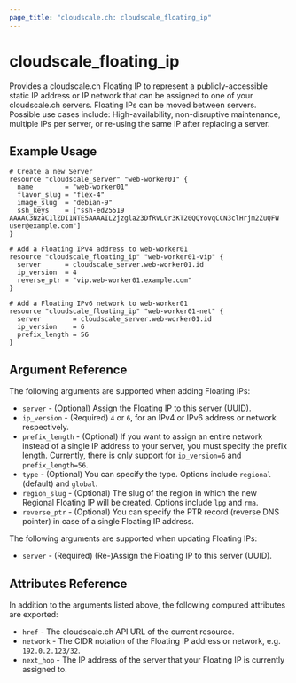 ```yaml
---
page_title: "cloudscale.ch: cloudscale_floating_ip"
---
```


# cloudscale\_floating\_ip

Provides a cloudscale.ch Floating IP to represent a publicly-accessible static IP address or IP network that can be assigned to one of your cloudscale.ch servers. Floating IPs can be moved between servers. Possible use cases include: High-availability, non-disruptive maintenance, multiple IPs per server, or re-using the same IP after replacing a server.

## Example Usage

```hcl
# Create a new Server
resource "cloudscale_server" "web-worker01" {
  name        = "web-worker01"
  flavor_slug = "flex-4"
  image_slug  = "debian-9"
  ssh_keys    = ["ssh-ed25519 AAAAC3NzaC1lZDI1NTE5AAAAIL2jzgla23DfRVLQr3KT20QQYovqCCN3clHrjm2ZuQFW user@example.com"]
}

# Add a Floating IPv4 address to web-worker01
resource "cloudscale_floating_ip" "web-worker01-vip" {
  server      = cloudscale_server.web-worker01.id
  ip_version  = 4
  reverse_ptr = "vip.web-worker01.example.com"
}

# Add a Floating IPv6 network to web-worker01
resource "cloudscale_floating_ip" "web-worker01-net" {
  server        = cloudscale_server.web-worker01.id
  ip_version    = 6
  prefix_length = 56
}
```

## Argument Reference

The following arguments are supported when adding Floating IPs:

* `server` - (Optional) Assign the Floating IP to this server (UUID).
* `ip_version` - (Required) `4` or `6`, for an IPv4 or IPv6 address or network respectively.
* `prefix_length` - (Optional) If you want to assign an entire network instead of a single IP address to your server, you must specify the prefix length. Currently, there is only support for `ip_version=6` and `prefix_length=56`.
* `type` - (Optional) You can specify the type. Options include `regional` (default) and `global`.
* `region_slug` - (Optional) The slug of the region in which the new Regional Floating IP will be created. Options include `lpg` and `rma`.
* `reverse_ptr` - (Optional) You can specify the PTR record (reverse DNS pointer) in case of a single Floating IP address.

The following arguments are supported when updating Floating IPs:

* `server` - (Required) (Re-)Assign the Floating IP to this server (UUID).

## Attributes Reference

In addition to the arguments listed above, the following computed attributes are exported:

* `href` - The cloudscale.ch API URL of the current resource.
* `network` - The CIDR notation of the Floating IP address or network, e.g. `192.0.2.123/32`.
* `next_hop` - The IP address of the server that your Floating IP is currently assigned to.
